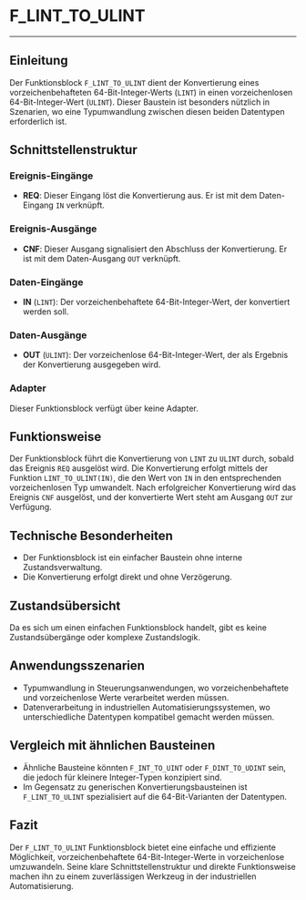 # F_LINT_TO_ULINT

* * * * * * * * * *
## Einleitung
Der Funktionsblock `F_LINT_TO_ULINT` dient der Konvertierung eines vorzeichenbehafteten 64-Bit-Integer-Werts (`LINT`) in einen vorzeichenlosen 64-Bit-Integer-Wert (`ULINT`). Dieser Baustein ist besonders nützlich in Szenarien, wo eine Typumwandlung zwischen diesen beiden Datentypen erforderlich ist.

## Schnittstellenstruktur

### **Ereignis-Eingänge**
- **REQ**: Dieser Eingang löst die Konvertierung aus. Er ist mit dem Daten-Eingang `IN` verknüpft.

### **Ereignis-Ausgänge**
- **CNF**: Dieser Ausgang signalisiert den Abschluss der Konvertierung. Er ist mit dem Daten-Ausgang `OUT` verknüpft.

### **Daten-Eingänge**
- **IN** (`LINT`): Der vorzeichenbehaftete 64-Bit-Integer-Wert, der konvertiert werden soll.

### **Daten-Ausgänge**
- **OUT** (`ULINT`): Der vorzeichenlose 64-Bit-Integer-Wert, der als Ergebnis der Konvertierung ausgegeben wird.

### **Adapter**
Dieser Funktionsblock verfügt über keine Adapter.

## Funktionsweise
Der Funktionsblock führt die Konvertierung von `LINT` zu `ULINT` durch, sobald das Ereignis `REQ` ausgelöst wird. Die Konvertierung erfolgt mittels der Funktion `LINT_TO_ULINT(IN)`, die den Wert von `IN` in den entsprechenden vorzeichenlosen Typ umwandelt. Nach erfolgreicher Konvertierung wird das Ereignis `CNF` ausgelöst, und der konvertierte Wert steht am Ausgang `OUT` zur Verfügung.

## Technische Besonderheiten
- Der Funktionsblock ist ein einfacher Baustein ohne interne Zustandsverwaltung.
- Die Konvertierung erfolgt direkt und ohne Verzögerung.

## Zustandsübersicht
Da es sich um einen einfachen Funktionsblock handelt, gibt es keine Zustandsübergänge oder komplexe Zustandslogik.

## Anwendungsszenarien
- Typumwandlung in Steuerungsanwendungen, wo vorzeichenbehaftete und vorzeichenlose Werte verarbeitet werden müssen.
- Datenverarbeitung in industriellen Automatisierungssystemen, wo unterschiedliche Datentypen kompatibel gemacht werden müssen.

## Vergleich mit ähnlichen Bausteinen
- Ähnliche Bausteine könnten `F_INT_TO_UINT` oder `F_DINT_TO_UDINT` sein, die jedoch für kleinere Integer-Typen konzipiert sind.
- Im Gegensatz zu generischen Konvertierungsbausteinen ist `F_LINT_TO_ULINT` spezialisiert auf die 64-Bit-Varianten der Datentypen.

## Fazit
Der `F_LINT_TO_ULINT` Funktionsblock bietet eine einfache und effiziente Möglichkeit, vorzeichenbehaftete 64-Bit-Integer-Werte in vorzeichenlose umzuwandeln. Seine klare Schnittstellenstruktur und direkte Funktionsweise machen ihn zu einem zuverlässigen Werkzeug in der industriellen Automatisierung.
